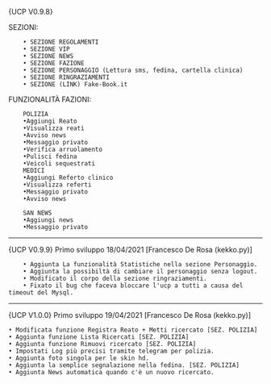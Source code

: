 {UCP V0.9.8}

SEZIONI:

		• SEZIONE REGOLAMENTI
		• SEZIONE VIP
		• SEZIONE NEWS
		• SEZIONE FAZIONE
		• SEZIONE PERSONAGGIO (Lettura sms, fedina, cartella clinica)
		• SEZIONE RINGRAZIAMENTI
		• SEZIONE (LINK) Fake-Book.it
	
FUNZIONALITÀ FAZIONI:

        POLIZIA
		•Aggiungi Reato
		•Visualizza reati
		•Avviso news
		•Messaggio privato
		•Verifica arruolamento 
		•Pulisci fedina
		•Veicoli sequestrati 
		MEDICI
		•Aggiungi Referto clinico
		•Visualizza referti
		•Messaggio privato
		•Avviso news
               
        SAN NEWS
		•Aggiungi news
		•Messaggio privato 
	
-------------------------------------------------------------

 {UCP V0.9.9} Primo sviluppo 18/04/2021 [Francesco De Rosa (kekko.py)]
   
        • Aggiunta La funzionalità Statistiche nella sezione Personaggio.
        • Aggiunta la possibiltà di cambiare il personaggio senza logout.
        • Modificato il corpo della sezione ringraziamenti.
        • Fixato il bug che faceva bloccare l'ucp a tutti a causa del timeout del Mysql.
-------------------------------------------------------------

 {UCP V1.0.0} Primo sviluppo 19/04/2021 [Francesco De Rosa (kekko.py)]
 
   	• Modificata funzione Registra Reato + Metti ricercato [SEZ. POLIZIA]
   	• Aggiunta funzione Lista Ricercati [SEZ. POLIZIA]                   
   	• Aggiunta funzione Rimuovi ricercato [SEZ. POLIZIA]                 
   	• Impostati Log più precisi tramite telegram per polizia.            
   	• Aggiunta foto singola per le skin hd.                              
   	• Aggiunta la semplice segnalazione nella fedina. [SEZ. POLIZIA]     
   	• Aggiunta News automatica quando c'è un nuovo ricercato.        
